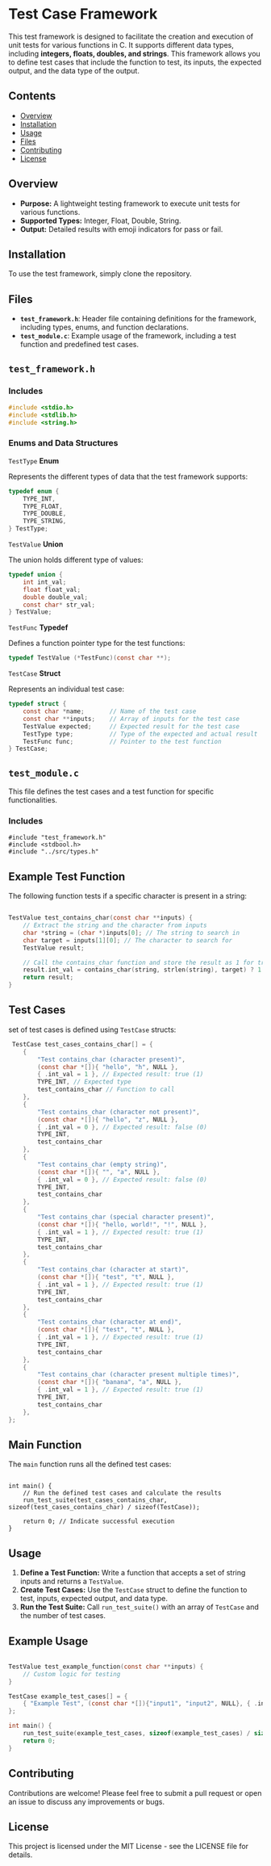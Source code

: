 # Test Case Framework

This test framework is designed to facilitate the creation and execution of unit tests for various functions in C. 
It supports different data types, including **integers, floats, doubles, and strings**. 
This framework allows you to define test cases that include the function to test, its inputs, the expected output, and the data type of the output.

## Contents

- [Overview](#overview)
- [Installation](#installation)
- [Usage](#usage)
- [Files](#files)
- [Contributing](#contributing)
- [License](#license)


## Overview

- **Purpose:** A lightweight testing framework to execute unit tests for various functions.
- **Supported Types:** Integer, Float, Double, String.
- **Output:** Detailed results with emoji indicators for pass or fail.

## Installation

To use the test framework, simply clone the repository.

## Files

- **`test_framework.h`**: Header file containing definitions for the framework, including types, enums, and function declarations.
- **`test_module.c`**: Example usage of the framework, including a test function and predefined test cases.

## `test_framework.h`


### Includes

```c
#include <stdio.h>
#include <stdlib.h>
#include <string.h>
```

### Enums and Data Structures
`TestType` **Enum**

Represents the different types of data that the test framework supports:

```c
typedef enum {
    TYPE_INT,
    TYPE_FLOAT,
    TYPE_DOUBLE,
    TYPE_STRING,
} TestType;

```

`TestValue` **Union**

The union holds different type of values:


```c
typedef union {
    int int_val;
    float float_val;
    double double_val;
    const char* str_val;
} TestValue;

```
`TestFunc` **Typedef**

Defines a function pointer type for the test functions:
```c
typedef TestValue (*TestFunc)(const char **);


```

`TestCase` **Struct**

Represents an individual test case:
```c
typedef struct {
    const char *name;       // Name of the test case
    const char **inputs;    // Array of inputs for the test case
    TestValue expected;     // Expected result for the test case
    TestType type;          // Type of the expected and actual result
    TestFunc func;          // Pointer to the test function
} TestCase;


```

## `test_module.c`

This file defines the test cases and a test function for specific functionalities.

### Includes

```
#include "test_framework.h"
#include <stdbool.h>
#include "../src/types.h"

```
## Example Test Function

The following function tests if a specific character is present in a string:

```c

TestValue test_contains_char(const char **inputs) {
    // Extract the string and the character from inputs
    char *string = (char *)inputs[0]; // The string to search in
    char target = inputs[1][0]; // The character to search for
    TestValue result;

    // Call the contains_char function and store the result as 1 for true, 0 for false
    result.int_val = contains_char(string, strlen(string), target) ? 1 : 0; 
    return result;
}


```

## Test Cases


 set of test cases is defined using `TestCase` structs:

```c
 TestCase test_cases_contains_char[] = {
    {
        "Test contains_char (character present)",
        (const char *[]){ "hello", "h", NULL },
        { .int_val = 1 }, // Expected result: true (1)
        TYPE_INT, // Expected type
        test_contains_char // Function to call
    },
    {
        "Test contains_char (character not present)",
        (const char *[]){ "hello", "z", NULL },
        { .int_val = 0 }, // Expected result: false (0)
        TYPE_INT,
        test_contains_char
    },
    {
        "Test contains_char (empty string)",
        (const char *[]){ "", "a", NULL },
        { .int_val = 0 }, // Expected result: false (0)
        TYPE_INT,
        test_contains_char
    },
    {
        "Test contains_char (special character present)",
        (const char *[]){ "hello, world!", "!", NULL },
        { .int_val = 1 }, // Expected result: true (1)
        TYPE_INT,
        test_contains_char
    },
    {
        "Test contains_char (character at start)",
        (const char *[]){ "test", "t", NULL },
        { .int_val = 1 }, // Expected result: true (1)
        TYPE_INT,
        test_contains_char
    },
    {
        "Test contains_char (character at end)",
        (const char *[]){ "test", "t", NULL },
        { .int_val = 1 }, // Expected result: true (1)
        TYPE_INT,
        test_contains_char
    },
    {
        "Test contains_char (character present multiple times)",
        (const char *[]){ "banana", "a", NULL },
        { .int_val = 1 }, // Expected result: true (1)
        TYPE_INT,
        test_contains_char
    },
};
```

## Main Function

The `main` function runs all the defined test cases:

```

int main() {
    // Run the defined test cases and calculate the results
    run_test_suite(test_cases_contains_char, sizeof(test_cases_contains_char) / sizeof(TestCase));
    
    return 0; // Indicate successful execution
}

```


## Usage

1. **Define a Test Function:** Write a function that accepts a set of string inputs and returns a `TestValue`.
2. **Create Test Cases:** Use the `TestCase` struct to define the function to test, inputs, expected output, and data type.
3. **Run the Test Suite:** Call `run_test_suite()` with an array of `TestCase` and the number of test cases.

## Example Usage

```c

TestValue test_example_function(const char **inputs) {
    // Custom logic for testing
}

TestCase example_test_cases[] = {
    { "Example Test", (const char *[]){"input1", "input2", NULL}, { .int_val = 1 }, TYPE_INT, test_example_function }
};

int main() {
    run_test_suite(example_test_cases, sizeof(example_test_cases) / sizeof(TestCase));
    return 0;
}


```



## Contributing

Contributions are welcome! Please feel free to submit a pull request or open an issue to discuss any improvements or bugs.

## License

This project is licensed under the MIT License - see the LICENSE file for details.



